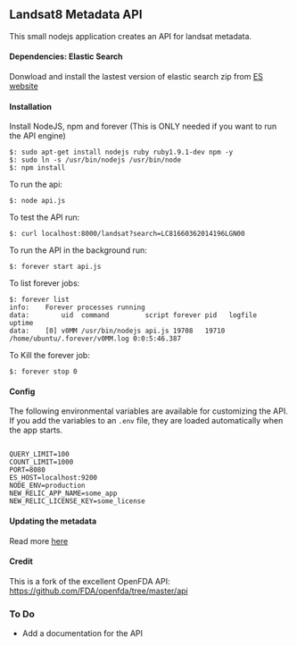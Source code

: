 ## Landsat8 Metadata API

This small nodejs application creates an API for landsat metadata.

#### Dependencies: Elastic Search

Donwload and install the lastest version of elastic search zip from [ES website](http://www.elasticsearch.org/download/)

#### Installation

Install NodeJS, npm and forever (This is ONLY needed if you want to run the API engine)

    $: sudo apt-get install nodejs ruby ruby1.9.1-dev npm -y
    $: sudo ln -s /usr/bin/nodejs /usr/bin/node
    $: npm install

To run the api:

    $: node api.js

To test the API run:

    $: curl localhost:8000/landsat?search=LC81660362014196LGN00

To run the API in the background run:

    $: forever start api.js

To list forever jobs:

    $: forever list
    info:    Forever processes running
    data:        uid  command         script forever pid   logfile                        uptime
    data:    [0] v0MM /usr/bin/nodejs api.js 19708   19710 /home/ubuntu/.forever/v0MM.log 0:0:5:46.387

To Kill the forever job:

    $: forever stop 0

#### Config

The following environmental variables are available for customizing the API. If you add the variables to an `.env` file, they are loaded automatically when the app starts.

```

QUERY_LIMIT=100
COUNT_LIMIT=1000
PORT=8080
ES_HOST=localhost:9200
NODE_ENV=production
NEW_RELIC_APP_NAME=some_app
NEW_RELIC_LICENSE_KEY=some_license

```

#### Updating the metadata

Read more [here](updater/README.md)

#### Credit

This is a fork of the excellent OpenFDA API: https://github.com/FDA/openfda/tree/master/api


### To Do

- Add a documentation for the API
